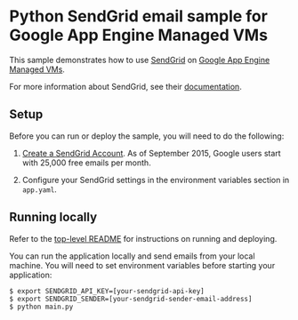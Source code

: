 # Python SendGrid email sample for Google App Engine Managed VMs

This sample demonstrates how to use [SendGrid](https://www.sendgrid.com) on [Google App Engine Managed VMs](https://cloud.google.com/appengine).

For more information about SendGrid, see their [documentation](https://sendgrid.com/docs/User_Guide/index.html).

## Setup

Before you can run or deploy the sample, you will need to do the following:

1. [Create a SendGrid Account](http://sendgrid.com/partner/google). As of September 2015, Google users start with 25,000 free emails per month.

2. Configure your SendGrid settings in the environment variables section in ``app.yaml``.

## Running locally

Refer to the [top-level README](../README.md) for instructions on running and deploying.

You can run the application locally and send emails from your local machine. You
will need to set environment variables before starting your application:

    $ export SENDGRID_API_KEY=[your-sendgrid-api-key]
    $ export SENDGRID_SENDER=[your-sendgrid-sender-email-address]
    $ python main.py
